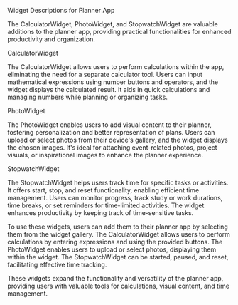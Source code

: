 Widget Descriptions for Planner App

The CalculatorWidget, PhotoWidget, and StopwatchWidget are valuable additions to the planner app, providing practical functionalities for enhanced productivity and organization.

CalculatorWidget

The CalculatorWidget allows users to perform calculations within the app, eliminating the need for a separate calculator tool. Users can input mathematical expressions using number buttons and operators, and the widget displays the calculated result. It aids in quick calculations and managing numbers while planning or organizing tasks.

PhotoWidget

The PhotoWidget enables users to add visual content to their planner, fostering personalization and better representation of plans. Users can upload or select photos from their device's gallery, and the widget displays the chosen images. It's ideal for attaching event-related photos, project visuals, or inspirational images to enhance the planner experience.

StopwatchWidget

The StopwatchWidget helps users track time for specific tasks or activities. It offers start, stop, and reset functionality, enabling efficient time management. Users can monitor progress, track study or work durations, time breaks, or set reminders for time-limited activities. The widget enhances productivity by keeping track of time-sensitive tasks.

To use these widgets, users can add them to their planner app by selecting them from the widget gallery. The CalculatorWidget allows users to perform calculations by entering expressions and using the provided buttons. The PhotoWidget enables users to upload or select photos, displaying them within the widget. The StopwatchWidget can be started, paused, and reset, facilitating effective time tracking.

These widgets expand the functionality and versatility of the planner app, providing users with valuable tools for calculations, visual content, and time management.

